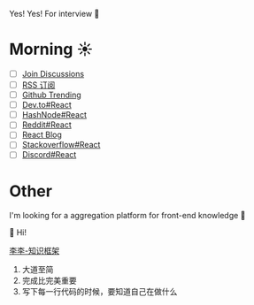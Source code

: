 Yes! Yes! For interview 🤥

# Morning ☀️

- [ ] [Join Discussions](https://github.com/lixingjuan/my-article-tracker/discussions)
- [ ] [RSS 订阅](https://www.inoreader.com/all_articles)
- [ ] [Github Trending](https://github.com/trending)
- [ ] [Dev.to#React](https://dev.to/t/react)
- [ ] [HashNode#React](https://hashnode.com/n/reactjs)
- [ ] [Reddit#React](https://www.reddit.com/r/reactjs/)
- [ ] [React Blog](https://zh-hans.react.dev/blog)
- [ ] [Stackoverflow#React](https://stackoverflow.com/questions/tagged/reactjs)
- [ ] [Discord#React](https://discord.com/channels/102860784329052160/265877333762637825)

# Other

I'm looking for a aggregation platform for front-end knowledge 🥲

👋 Hi!

[李李-知识框架](https://whimsical.com/Cy6xPBZi6uijsGCyUC7XWc)

1. 大道至简
2. 完成比完美重要
3. 写下每一行代码的时候，要知道自己在做什么
